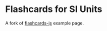 # Flashcards for SI Units
A fork of [flashcards-js](https://github.com/gwensw/flashcards-example) example page.
